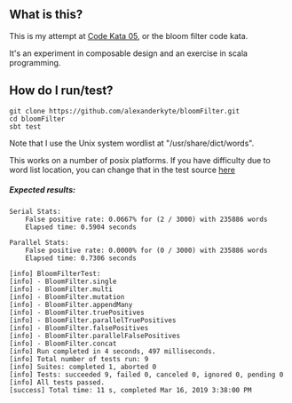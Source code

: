 What is this?
----------------

This is my attempt at [Code Kata 05](http://codekata.com/kata/kata05-bloom-filters/), or the bloom filter
code kata.

It's an experiment in composable design and an exercise in scala programming.

How do I run/test?
----------------

```
git clone https://github.com/alexanderkyte/bloomFilter.git
cd bloomFilter
sbt test
```

Note that I use the Unix system wordlist at "/usr/share/dict/words". 

This works on a number of posix platforms. If you have difficulty due to
word list location, you can change that in the test source 
[here](https://github.com/alexanderkyte/bloomFilter/blob/7822f0756eed6452695d52aef0331bac86d006b2/src/test/scala/BloomFilterTest.scala#L8)

##### Expected results:

```
Serial Stats:
	False positive rate: 0.0667% for (2 / 3000) with 235886 words
	Elapsed time: 0.5904 seconds

Parallel Stats:
	False positive rate: 0.0000% for (0 / 3000) with 235886 words
	Elapsed time: 0.7306 seconds

[info] BloomFilterTest:
[info] - BloomFilter.single
[info] - BloomFilter.multi
[info] - BloomFilter.mutation
[info] - BloomFilter.appendMany
[info] - BloomFilter.truePositives
[info] - BloomFilter.parallelTruePositives
[info] - BloomFilter.falsePositives
[info] - BloomFilter.parallelFalsePositives
[info] - BloomFilter.concat
[info] Run completed in 4 seconds, 497 milliseconds.
[info] Total number of tests run: 9
[info] Suites: completed 1, aborted 0
[info] Tests: succeeded 9, failed 0, canceled 0, ignored 0, pending 0
[info] All tests passed.
[success] Total time: 11 s, completed Mar 16, 2019 3:38:00 PM
```
